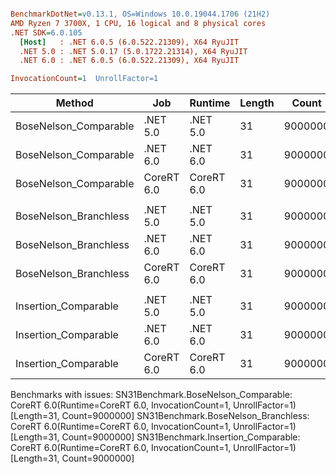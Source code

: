 ``` ini

BenchmarkDotNet=v0.13.1, OS=Windows 10.0.19044.1706 (21H2)
AMD Ryzen 7 3700X, 1 CPU, 16 logical and 8 physical cores
.NET SDK=6.0.105
  [Host]   : .NET 6.0.5 (6.0.522.21309), X64 RyuJIT
  .NET 5.0 : .NET 5.0.17 (5.0.1722.21314), X64 RyuJIT
  .NET 6.0 : .NET 6.0.5 (6.0.522.21309), X64 RyuJIT

InvocationCount=1  UnrollFactor=1  

```
|                Method |        Job |    Runtime | Length |   Count |     Mean |   Error |  StdDev | Ratio | RatioSD | Allocated |
|---------------------- |----------- |----------- |------- |-------- |---------:|--------:|--------:|------:|--------:|----------:|
| BoseNelson_Comparable |   .NET 5.0 |   .NET 5.0 |     31 | 9000000 | 140.1 ms | 2.69 ms | 2.99 ms |  1.00 |    0.00 |         - |
| BoseNelson_Comparable |   .NET 6.0 |   .NET 6.0 |     31 | 9000000 | 133.7 ms | 0.43 ms | 0.38 ms |  0.95 |    0.02 |     480 B |
| BoseNelson_Comparable | CoreRT 6.0 | CoreRT 6.0 |     31 | 9000000 |       NA |      NA |      NA |     ? |       ? |         - |
|                       |            |            |        |         |          |         |         |       |         |           |
| BoseNelson_Branchless |   .NET 5.0 |   .NET 5.0 |     31 | 9000000 | 163.9 ms | 0.32 ms | 0.28 ms |  1.00 |    0.00 |         - |
| BoseNelson_Branchless |   .NET 6.0 |   .NET 6.0 |     31 | 9000000 | 169.4 ms | 0.40 ms | 0.37 ms |  1.03 |    0.00 |     480 B |
| BoseNelson_Branchless | CoreRT 6.0 | CoreRT 6.0 |     31 | 9000000 |       NA |      NA |      NA |     ? |       ? |         - |
|                       |            |            |        |         |          |         |         |       |         |           |
|  Insertion_Comparable |   .NET 5.0 |   .NET 5.0 |     31 | 9000000 | 126.0 ms | 2.37 ms | 2.33 ms |  1.00 |    0.00 |         - |
|  Insertion_Comparable |   .NET 6.0 |   .NET 6.0 |     31 | 9000000 | 126.7 ms | 2.50 ms | 5.38 ms |  0.99 |    0.05 |     480 B |
|  Insertion_Comparable | CoreRT 6.0 | CoreRT 6.0 |     31 | 9000000 |       NA |      NA |      NA |     ? |       ? |         - |

Benchmarks with issues:
  SN31Benchmark.BoseNelson_Comparable: CoreRT 6.0(Runtime=CoreRT 6.0, InvocationCount=1, UnrollFactor=1) [Length=31, Count=9000000]
  SN31Benchmark.BoseNelson_Branchless: CoreRT 6.0(Runtime=CoreRT 6.0, InvocationCount=1, UnrollFactor=1) [Length=31, Count=9000000]
  SN31Benchmark.Insertion_Comparable: CoreRT 6.0(Runtime=CoreRT 6.0, InvocationCount=1, UnrollFactor=1) [Length=31, Count=9000000]
